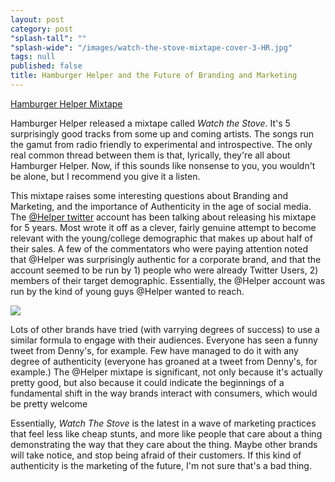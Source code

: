 ```yaml
---
layout: post
category: post
"splash-tall": ""
"splash-wide": "/images/watch-the-stove-mixtape-cover-3-HR.jpg"
tags: null
published: false
title: Hamburger Helper and the Future of Branding and Marketing
---
```


[Hamburger Helper Mixtape](https://soundcloud.com/hamburgerhelper/sets/watch-the-stove)

Hamburger Helper released a mixtape called _Watch the Stove_. It's 5 surprisingly good tracks from some up and coming artists. The songs run the gamut from radio friendly to experimental and introspective. The only real common thread between them is that, lyrically, they're all about Hamburger Helper. Now, if this sounds like nonsense to you, you wouldn't be alone, but I recommend you give it a listen. 

This mixtape raises some interesting questions about Branding and Marketing, and the importance of Authenticity in the age of social media. The [@Helper twitter](https://twitter.com/helper) account has been talking about releasing his mixtape for 5 years. Most wrote it off as a clever, fairly genuine attempt to become relevant with the young/college demographic that makes up about half of their sales. A few of the commentators who were paying attention noted that @Helper was surprisingly authentic for a corporate brand, and that the account seemed to be run by 1) people who were already Twitter Users, 2) members of their target demographic. Essentially, the @Helper account was run by the kind of young guys @Helper wanted to reach. 

![]({{site.baseurl}}/images/watch-the-stove-mixtape-cover-3-HR.jpg)

Lots of other brands have tried (with varrying degrees of success) to use a similar formula to engage with their audiences. Everyone has seen a funny tweet from Denny's, for example. Few have managed to do it with any degree of authenticity (everyone has groaned at a tweet from Denny's, for example.) The @Helper mixtape is significant, not only because it's actually pretty good, but also because it could indicate the beginnings of a fundamental shift in the way brands interact with consumers, which would be pretty welcome 

Essentially, _Watch The Stove_ is the latest in a wave of marketing practices that feel less like cheap stunts, and more like people that care about a thing demonstrating the way that they care about the thing. Maybe other brands will take notice, and stop being afraid of their customers. If this kind of authenticity is the marketing of the future, I'm not sure that's a bad thing. 

